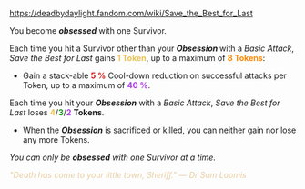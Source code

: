 https://deadbydaylight.fandom.com/wiki/Save_the_Best_for_Last

<p>You become <i><b>obsessed</b></i> with one Survivor.
<p>Each time you hit a Survivor other than your <i><b>Obsession </b></i> with a <i>Basic Attack</i>, <i>Save the Best for Last</i> gains <b><span class="clr clr2" style="color: #e8c252 ;">1 Token</span></b>, up to a maximum of <b><span class="clr clr6" style="color: #ff8800 ;">8 Tokens</span></b>:
</p>
<ul><li>Gain a stack-able <b><span class="clr clr8" style="color: #d41c1c ;">5 %</span></b> Cool-down reduction on successful attacks per Token, up to a maximum of <b><span class="clr clr4" style="color: #ac3ee3 ;">40 %</span></b>.</li></ul>
<p>Each time you hit your <i><b>Obsession</b></i> with a <i>Basic Attack</i>, <i>Save the Best for Last</i> loses <span class="clr" style="color: #e8c252;"><b>4</b></span>/<span class="clr" style="color: #199b1e;"><b>3</b></span>/<span class="clr" style="color: #ac3ee3;"><b>2</b></span> <b>Tokens</b>.
</p>
<ul><li>When the <i><b>Obsession</b></i> is sacrificed or killed, you can neither gain nor lose any more Tokens.</li></ul>
<p><i>You can only be <b>obsessed</b> with one Survivor at a time.</i>
</p><p><i><span class="clr clr9" style="color: #e7cda2 ;">"Death has come to your little town, Sheriff." — Dr Sam Loomis</span></i>
</p>
</p>